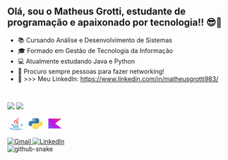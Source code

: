 ## Olá, sou o Matheus Grotti, estudante de programação e apaixonado por tecnologia!! 😎🚀

- 📚 Cursando Análise e Desenvolvimento de Sistemas
- 🎓 Formado em Gestão de Tecnologia da Informação
- 💻 Atualmente estudando Java e Python
- 🤝 Procuro sempre pessoas para fazer networking!
- 🔗 >>> Meu LinkedIn: https://www.linkedin.com/in/matheusgrotti983/
<br>


<p align="left">
  <img height="180em" src="https://github-readme-stats.vercel.app/api?username=mathgrotti&show_icons=true&theme=github_dark"/>
  <img height="180em" src="https://github-readme-stats.vercel.app/api/top-langs/?username=mathgrotti&layout=compact&theme=github_dark"/>
</p>

<p align="left">
  <img alt="Matheus-Java" height="30" width="40" src="https://raw.githubusercontent.com/devicons/devicon/master/icons/java/java-original.svg">
  <img alt="Matheus-Python" height="30" width="40" src="https://raw.githubusercontent.com/devicons/devicon/master/icons/python/python-original.svg">
  <img alt="Matheus-Kotlin" height="30" width="40" src="https://raw.githubusercontent.com/devicons/devicon/master/icons/kotlin/kotlin-original.svg">
</p>

<div>
  <a href="mailto:matheusgrottipereira@gmail.com" target="_blank">
    <img src="https://img.shields.io/badge/Gmail-D14836?style=for-the-badge&logo=gmail&logoColor=white" alt="Gmail">
  </a>

  <a href="https://www.linkedin.com/in/matheusgrotti983/" target="_blank">
    <img src="https://img.shields.io/badge/LinkedIn-0077B5?style=for-the-badge&logo=linkedin&logoColor=white" alt="LinkedIn">
  </a>
</div>



<picture>
  <source media="(prefers-color-scheme: dark)" srcset="https://raw.githubusercontent.com/mathgrotti/mathgrotti/output/github-contribution-grid-snake-dark.svg"/>
  <source media="(prefers-color-scheme: light)" srcset="[github-snake.svg](https://raw.githubusercontent.com/mathgrotti/mathgrotti/output/github-contribution-grid-snake.svg)" />
  <img alt="github-snake" src="[github-snake.svg](https://raw.githubusercontent.com/mathgrotti/mathgrotti/output/github-contribution-grid-snake.svg)" />
</picture>

